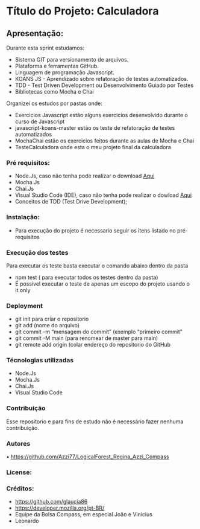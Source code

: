 # Título do Projeto: Calculadora

## Apresentação: 
Durante esta sprint estudamos:
- Sistema GIT para versionamento de arquivos.
- Plataforma e ferramentas GitHub.
- Linguagem de programação Javascript.
- KOANS JS - Aprendizado sobre refatoração de testes automatizados.
- TDD - Test Driven Development ou Desenvolvimento Guiado por Testes
- Bibliotecas como Mocha e Chai

Organizei os estudos por pastas onde:
- Exercicios Javascript estão alguns exercicios desenvolvido durante o curso de Javascript 
- javascript-koans-master estão os teste de refatoração de testes automatizados
- MochaChai estão os exercicios feitos durante as aulas de Mocha e Chai
- TesteCalculadora onde esta o meu projeto final da calculadora

### Pré requisitos:

- Node.Js, caso não tenha pode realizar o download [Aqui](https://nodejs.org/en/)
- Mocha.Js 
- Chai.Js 
- Visual Studio Code (IDE), caso não tenha pode realizar o dowload [Aqui](https://code.visualstudio.com/download)
- Conceitos de TDD (Test Drive Development);

### Instalação:
- Para execução do projeto é necessario seguir os itens listado no pré-requisitos

### Execução dos testes
Para executar os teste basta executar o comando abaixo dentro da pasta
- npm test ( para executar todos os testes dentro da pasta)
- É possivel executar o teste de apenas um escopo do projeto usando o
it.only 

### Deployment
- git init para criar o repositorio
- git add (nome do arquivo)
- git commit -m “mensagem do commit” (exemplo “primeiro commit”
- git commit -M main (para renomear de master para main)
- git remote add origin (colar endereço do repositorio do GitHub

### Técnologias utilizadas
- Node.Js
- Mocha.Js
- Chai.Js
- Visual Studio Code

### Contribuição
Esse repositorio e para fins de estudo não é necessário fazer nenhuma contribuição.

### Autores
•	https://github.com/Azzi77/LogicalForest_Regina_Azzi_Compass

### License:

### Créditos:
- https://github.com/glaucia86
- https://developer.mozilla.org/pt-BR/
- Equipe da Bolsa Compass, em especial João e Vinicius
- Leonardo


